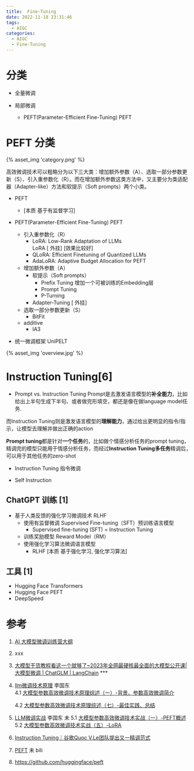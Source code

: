 ```yaml
---
title:  Fine-Tuning
date: 2022-11-18 23:31:46
tags:
  - AIGC
categories:
  - AIGC  
  - Fine-Tuning
---
```


<p></p>
<!-- more -->

# 分类
+ 全量微调

+ 局部微调
  + PEFT(Parameter-Efficient Fine-Tuning)  PEFT

# PEFT 分类 

{% asset_img 'category.png' %}

高效微调技术可以粗略分为以下三大类：增加额外参数（A）、选取一部分参数更新（S）、引入重参数化（R）。而在增加额外参数这类方法中，又主要分为类适配器（Adapter-like）方法和软提示（Soft prompts）两个小类。


+ PEFT
  + [本质   基于有监督学习]

+ PEFT(Parameter-Efficient Fine-Tuning)  PEFT
    + 引入重参数化（R）    
      + LoRA: Low-Rank Adaptation of LLMs    
        LoRA [ 外挂] [效果比较好]
      + QLoRA: Efficient Finetuning of Quantized LLMs
      + AdaLoRA: Adaptive Budget Allocation for PEFT      
    + 增加额外参数（A）
        + 软提示（Soft prompts） 
          + Prefix Tuning
            增加一个可被训练的Embedding层
          + Prompt Tuning
          + P-Turning
        + Adapter-Tuning [ 外挂]
    + 选取一部分参数更新（S）
      + BitFit
    + additive
      + IA3  
    
+ 统一微调框架
    UniPELT

{% asset_img 'overview.jpg' %}


#  Instruction Tuning[6]
+ Prompt vs. Instruction Tuning
Prompt是去激发语言模型的**补全能力**，比如给出上半句生成下半句、或者做完形填空，都还是像在做language model任务.

而Instruction Tuning则是激发语言模型的**理解能力**，通过给出更明显的指令/指示，让模型去理解并做出正确的action

**Prompt tuning**都是针对**一个任务**的，比如做个情感分析任务的prompt tuning，精调完的模型只能用于情感分析任务，而经过**Instruction Tuning多任务**精调后，可以用于其他任务的zero-shot

+  Instruction Tuning 指令微调
  - Self Instruction


## ChatGPT 训练  [1]

- 基于人类反馈的强化学习微调技术 RLHF
  - 使用有监督微调 Supervised Fine-tuning（SFT）预训练语言模型
    + Supervised fine-tuning (SFT)
      = Instruction Tuning
  - 训练奖励模型 Reward Model（RM）
  - 使用强化学习算法微调语言模型
    + RLHF
      [本质  基于强化学习, 强化学习算法]  
      
## 工具 [1]
+ Hugging Face Transformers
+ Hugging Face PEFT
+ DeepSpeed


# 参考

1. [AI 大模型微调训练营大纲](https://shimo.im/docs/KlkKv4XQDouwWRqd/read) 

2. xxx

3. [大模型干货教程看这一个就够了~2023年全网最硬核最全面的大模型公开课|大模型微调 | ChatGLM | LangChain](https://www.bilibili.com/video/BV1t8411D7v4?p=8) ***

4. [llm微调技术原理](https://github.com/www6v/llm-action#llm%E5%BE%AE%E8%B0%83%E6%8A%80%E6%9C%AF%E5%8E%9F%E7%90%86)  李国东  
   4.1 [大模型参数高效微调技术原理综述（一）-背景、参数高效微调简介](https://zhuanlan.zhihu.com/p/635152813)

   4.2  [大模型参数高效微调技术原理综述（七）-最佳实践、总结](https://zhuanlan.zhihu.com/p/649755252)

5. [LLM微调实战](https://github.com/www6v/llm-action#llm%E5%BE%AE%E8%B0%83%E5%AE%9E%E6%88%98) 李国东  未
   5.1 [大模型参数高效微调技术实战（一）-PEFT概述](https://zhuanlan.zhihu.com/p/651744834)
   5.2 [大模型参数高效微调技术实战（五）-LoRA](https://zhuanlan.zhihu.com/p/649315197)

6. [Instruction Tuning｜谷歌Quoc V.Le团队提出又一精调范式](https://zhuanlan.zhihu.com/p/408166011)

100. [PEFT](https://github.com/www6v/transformers-code/tree/master/03-PEFT)  未  bili
101. https://github.com/huggingface/peft

